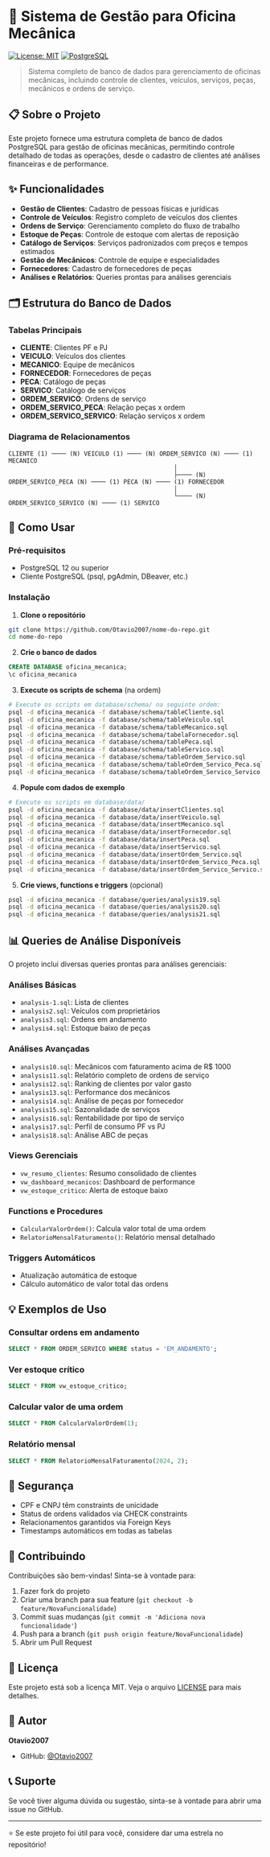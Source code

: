 # 🔧 Sistema de Gestão para Oficina Mecânica

[![License: MIT](https://img.shields.io/badge/License-MIT-yellow.svg)](https://opensource.org/licenses/MIT)
[![PostgreSQL](https://img.shields.io/badge/PostgreSQL-316192?logo=postgresql&logoColor=white)](https://www.postgresql.org/)

> Sistema completo de banco de dados para gerenciamento de oficinas mecânicas, incluindo controle de clientes, veículos, serviços, peças, mecânicos e ordens de serviço.

## 📋 Sobre o Projeto

Este projeto fornece uma estrutura completa de banco de dados PostgreSQL para gestão de oficinas mecânicas, permitindo controle detalhado de todas as operações, desde o cadastro de clientes até análises financeiras e de performance.

## ✨ Funcionalidades

- **Gestão de Clientes**: Cadastro de pessoas físicas e jurídicas
- **Controle de Veículos**: Registro completo de veículos dos clientes
- **Ordens de Serviço**: Gerenciamento completo do fluxo de trabalho
- **Estoque de Peças**: Controle de estoque com alertas de reposição
- **Catálogo de Serviços**: Serviços padronizados com preços e tempos estimados
- **Gestão de Mecânicos**: Controle de equipe e especialidades
- **Fornecedores**: Cadastro de fornecedores de peças
- **Análises e Relatórios**: Queries prontas para análises gerenciais

## 🗂️ Estrutura do Banco de Dados

### Tabelas Principais

- **CLIENTE**: Clientes PF e PJ
- **VEICULO**: Veículos dos clientes
- **MECANICO**: Equipe de mecânicos
- **FORNECEDOR**: Fornecedores de peças
- **PECA**: Catálogo de peças
- **SERVICO**: Catálogo de serviços
- **ORDEM_SERVICO**: Ordens de serviço
- **ORDEM_SERVICO_PECA**: Relação peças x ordem
- **ORDEM_SERVICO_SERVICO**: Relação serviços x ordem

### Diagrama de Relacionamentos

```
CLIENTE (1) ──── (N) VEICULO (1) ──── (N) ORDEM_SERVICO (N) ──── (1) MECANICO
                                              │
                                              ├──── (N) ORDEM_SERVICO_PECA (N) ──── (1) PECA (N) ──── (1) FORNECEDOR
                                              │
                                              └──── (N) ORDEM_SERVICO_SERVICO (N) ──── (1) SERVICO
```

## 🚀 Como Usar

### Pré-requisitos

- PostgreSQL 12 ou superior
- Cliente PostgreSQL (psql, pgAdmin, DBeaver, etc.)

### Instalação

1. **Clone o repositório**
```bash
git clone https://github.com/Otavio2007/nome-do-repo.git
cd nome-do-repo
```

2. **Crie o banco de dados**
```sql
CREATE DATABASE oficina_mecanica;
\c oficina_mecanica
```

3. **Execute os scripts de schema** (na ordem)
```bash
# Execute os scripts em database/schema/ na seguinte ordem:
psql -d oficina_mecanica -f database/schema/tableCliente.sql
psql -d oficina_mecanica -f database/schema/tableVeiculo.sql
psql -d oficina_mecanica -f database/schema/tableMecanico.sql
psql -d oficina_mecanica -f database/schema/tabelaFornecedor.sql
psql -d oficina_mecanica -f database/schema/tablePeca.sql
psql -d oficina_mecanica -f database/schema/tableServico.sql
psql -d oficina_mecanica -f database/schema/tableOrdem_Servico.sql
psql -d oficina_mecanica -f database/schema/tableOrdem_Servico_Peca.sql
psql -d oficina_mecanica -f database/schema/tableOrdem_Servico_Servico.sql
```

4. **Popule com dados de exemplo**
```bash
# Execute os scripts em database/data/
psql -d oficina_mecanica -f database/data/insertClientes.sql
psql -d oficina_mecanica -f database/data/insertVeiculo.sql
psql -d oficina_mecanica -f database/data/insertMecanico.sql
psql -d oficina_mecanica -f database/data/insertFornecedor.sql
psql -d oficina_mecanica -f database/data/insertPeca.sql
psql -d oficina_mecanica -f database/data/insertServico.sql
psql -d oficina_mecanica -f database/data/insertOrdem_Servico.sql
psql -d oficina_mecanica -f database/data/insertOrdem_Servico_Peca.sql
psql -d oficina_mecanica -f database/data/insertOrdem_Servico_Servico.sql
```

5. **Crie views, functions e triggers** (opcional)
```bash
psql -d oficina_mecanica -f database/queries/analysis19.sql
psql -d oficina_mecanica -f database/queries/analysis20.sql
psql -d oficina_mecanica -f database/queries/analysis21.sql
```

## 📊 Queries de Análise Disponíveis

O projeto inclui diversas queries prontas para análises gerenciais:

### Análises Básicas
- `analysis-1.sql`: Lista de clientes
- `analysis2.sql`: Veículos com proprietários
- `analysis3.sql`: Ordens em andamento
- `analysis4.sql`: Estoque baixo de peças

### Análises Avançadas
- `analysis10.sql`: Mecânicos com faturamento acima de R$ 1000
- `analysis11.sql`: Relatório completo de ordens de serviço
- `analysis12.sql`: Ranking de clientes por valor gasto
- `analysis13.sql`: Performance dos mecânicos
- `analysis14.sql`: Análise de peças por fornecedor
- `analysis15.sql`: Sazonalidade de serviços
- `analysis16.sql`: Rentabilidade por tipo de serviço
- `analysis17.sql`: Perfil de consumo PF vs PJ
- `analysis18.sql`: Análise ABC de peças

### Views Gerenciais
- `vw_resumo_clientes`: Resumo consolidado de clientes
- `vw_dashboard_mecanicos`: Dashboard de performance
- `vw_estoque_critico`: Alerta de estoque baixo

### Functions e Procedures
- `CalcularValorOrdem()`: Calcula valor total de uma ordem
- `RelatorioMensalFaturamento()`: Relatório mensal detalhado

### Triggers Automáticos
- Atualização automática de estoque
- Cálculo automático de valor total das ordens

## 💡 Exemplos de Uso

### Consultar ordens em andamento
```sql
SELECT * FROM ORDEM_SERVICO WHERE status = 'EM_ANDAMENTO';
```

### Ver estoque crítico
```sql
SELECT * FROM vw_estoque_critico;
```

### Calcular valor de uma ordem
```sql
SELECT * FROM CalcularValorOrdem(1);
```

### Relatório mensal
```sql
SELECT * FROM RelatorioMensalFaturamento(2024, 2);
```

## 🔐 Segurança

- CPF e CNPJ têm constraints de unicidade
- Status de ordens validados via CHECK constraints
- Relacionamentos garantidos via Foreign Keys
- Timestamps automáticos em todas as tabelas


## 🤝 Contribuindo

Contribuições são bem-vindas! Sinta-se à vontade para:

1. Fazer fork do projeto
2. Criar uma branch para sua feature (`git checkout -b feature/NovaFuncionalidade`)
3. Commit suas mudanças (`git commit -m 'Adiciona nova funcionalidade'`)
4. Push para a branch (`git push origin feature/NovaFuncionalidade`)
5. Abrir um Pull Request

## 📝 Licença

Este projeto está sob a licença MIT. Veja o arquivo [LICENSE](LICENSE) para mais detalhes.

## 👤 Autor

**Otavio2007**

- GitHub: [@Otavio2007](https://github.com/Otavio2007)

## 📞 Suporte

Se você tiver alguma dúvida ou sugestão, sinta-se à vontade para abrir uma issue no GitHub.

---

⭐ Se este projeto foi útil para você, considere dar uma estrela no repositório!
